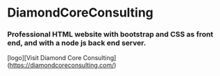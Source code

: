 # DiamondCoreConsulting
### Professional HTML website with bootstrap and CSS as front end, and with a node js back end server.
[logo][Visit Diamond Core Consulting] (https://diamondcoreconsulting.com/)

[logo]:https://diamondcoreconsulting.com/Assets/Diamond%20Core%20Consulting%20LLC_Logo.png



